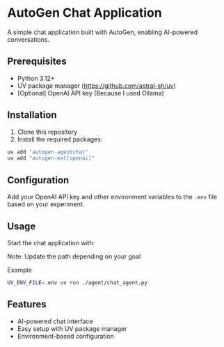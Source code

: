 # AutoGen Chat Application

A simple chat application built with AutoGen, enabling AI-powered conversations.

## Prerequisites

- Python 3.12+
- UV package manager (https://github.com/astral-sh/uv)
- [Optional] OpenAI API key (Because I used Ollama)

## Installation

1. Clone this repository
2. Install the required packages:

```bash
uv add "autogen-agentchat"
uv add "autogen-ext[openai]"
```

## Configuration

Add your OpenAI API key and other environment variables to the `.env` file based on your experiment.

## Usage

Start the chat application with:

Note: Update the path depending on your goal

Example

```bash
UV_ENV_FILE=.env uv run ./agent/chat_agent.py
```

## Features

- AI-powered chat interface
- Easy setup with UV package manager
- Environment-based configuration